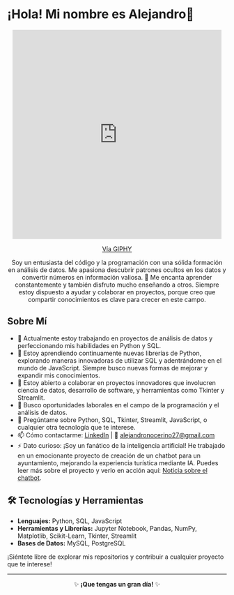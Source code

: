 <h1>¡Hola! Mi nombre es Alejandro👋</h1>
<div align="center">
  <iframe src="https://giphy.com/embed/bGgsc5mWoryfgKBx1u" width="480" height="480" style="" frameborder="0" class="giphy-embed" allowfullscreen></iframe>
</div>

<p align="center">
  <a href="https://giphy.com/gifs/computador-gu-tecnology-bGgsc5mWoryfgKBx1u">Vía GIPHY</a>
</p>

<p align="center">
  Soy un entusiasta del código y la programación con una sólida formación en análisis de datos. Me apasiona descubrir patrones ocultos en los datos y convertir números en información valiosa. 🚀 Me encanta aprender constantemente y también disfruto mucho enseñando a otros. Siempre estoy dispuesto a ayudar y colaborar en proyectos, porque creo que compartir conocimientos es clave para crecer en este campo.
</p>

<h2>Sobre Mí</h2>

<ul>
  <li>🔭 Actualmente estoy trabajando en proyectos de análisis de datos y perfeccionando mis habilidades en Python y SQL.</li>
  <li>🌱 Estoy aprendiendo continuamente nuevas librerías de Python, explorando maneras innovadoras de utilizar SQL y adentrándome en el mundo de JavaScript. Siempre busco nuevas formas de mejorar y expandir mis conocimientos.</li>
  <li>👯 Estoy abierto a colaborar en proyectos innovadores que involucren ciencia de datos, desarrollo de software, y herramientas como Tkinter y Streamlit.</li>
  <li>🤔 Busco oportunidades laborales en el campo de la programación y el análisis de datos.</li>
  <li>💬 Pregúntame sobre Python, SQL, Tkinter, Streamlit, JavaScript, o cualquier otra tecnología que te interese.</li>
  <li>📫 Cómo contactarme: <a href="https://www.linkedin.com/in/tu-perfil-linkedin">LinkedIn</a> | 📧 <a href="mailto:alejandronocerino27@gmail.com">alejandronocerino27@gmail.com</a></li>
  <li>⚡ Dato curioso: ¡Soy un fanático de la inteligencia artificial! He trabajado en un emocionante proyecto de creación de un chatbot para un ayuntamiento, mejorando la experiencia turística mediante IA. Puedes leer más sobre el proyecto y verlo en acción aquí: <a href="https://www.sepulveda.es/actualidad-municipal/-/asset_publisher/hr5A/content/sep%C3%BAlveda-apuesta-por-la-inteligencia-artificial-para-mejorar-la-experiencia-tur%C3%ADstica">Noticia sobre el chatbot</a>.</li>
</ul>

<h2>🛠️ Tecnologías y Herramientas</h2>

<ul>
  <li><strong>Lenguajes:</strong> Python, SQL, JavaScript</li>
  <li><strong>Herramientas y Librerías:</strong> Jupyter Notebook, Pandas, NumPy, Matplotlib, Scikit-Learn, Tkinter, Streamlit</li>
  <li><strong>Bases de Datos:</strong> MySQL, PostgreSQL</li>
</ul>

<p>¡Siéntete libre de explorar mis repositorios y contribuir a cualquier proyecto que te interese!</p>

<hr>

<p align="center">✨ <strong>¡Que tengas un gran día!</strong> ✨</p>
